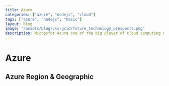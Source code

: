 ```yaml
---
title: Azure
categories: ["azure", "nodejs", "cloud"]
tags: ["azure", "nodejs", "basic"]
layout: blog
image: "/assets/blog/css-grid/future_technology_prospects.png"
description: Microsfot Azure one of the big player of cloud computing market. 
---
```


# Azure 


## Azure Region & Geographic 

